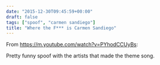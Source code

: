 ```yaml
---
date: "2015-12-30T09:45:59+00:00"
draft: false
tags: ["spoof", "carmen sandiego"]
title: "Where the F*** is Carmen Sandiego"
---
```

From https://m.youtube.com/watch?v=PYhodCCUyBs:

Pretty funny spoof with the artists that made the theme song.

